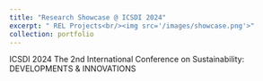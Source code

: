 ```yaml
---
title: "Research Showcase @ ICSDI 2024"
excerpt: " REL Projects<br/><img src='/images/showcase.png'>"
collection: portfolio
---
```


ICSDI 2024 The 2nd International Conference on Sustainability: DEVELOPMENTS & INNOVATIONS
